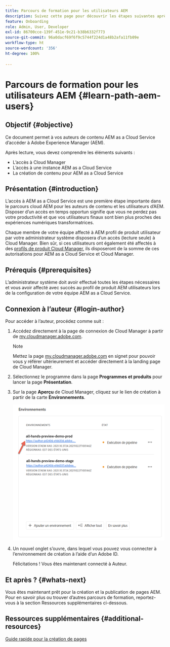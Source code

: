 ```yaml
---
title: Parcours de formation pour les utilisateurs AEM
description: Suivez cette page pour découvrir les étapes suivantes après l’accès, si vous êtes un utilisateur AEM
feature: Onboarding
role: Admin, User, Developer
exl-id: 86700cce-139f-451e-9c21-b38b6332f773
source-git-commit: 96a0dacf69f6f9c5744f224d1a48b2afa11fb09e
workflow-type: ht
source-wordcount: '356'
ht-degree: 100%

---
```


# Parcours de formation pour les utilisateurs AEM {#learn-path-aem-users}

## Objectif {#objective}

Ce document permet à vos auteurs de contenu AEM as a Cloud Service d’accéder à Adobe Experience Manager (AEM).

Après lecture, vous devez comprendre les éléments suivants :

* L’accès à Cloud Manager
* L’accès à une instance AEM as a Cloud Service
* La création de contenu pour AEM as a Cloud Service

## Présentation  {#introduction}

L’accès à AEM as a Cloud Service est une première étape importante dans le parcours cloud AEM pour les auteurs de contenu et les utilisateurs d’AEM. Disposer d’un accès en temps opportun signifie que vous ne perdez pas votre productivité et que vos utilisateurs finaux sont bien plus proches des expériences numériques transformatrices.

Chaque membre de votre équipe affecté à AEM profil de produit utilisateur par votre administrateur système disposera d’un accès (lecture seule) à Cloud Manager. Bien sûr, si ces utilisateurs ont également été affectés à des [profils de produit Cloud Manager](https://experienceleague.adobe.com/docs/experience-manager-cloud-service/onboarding/onboarding-concepts/aem-cs-team-product-profiles.html?lang=fr#cloud-manager-product-profiles), ils disposeront de la somme de ces autorisations pour AEM as a Cloud Service et Cloud Manager.

## Prérequis  {#prerequisites}

L’administrateur système doit avoir effectué toutes les étapes nécessaires et vous avoir affecté avec succès au profil de produit AEM utilisateurs lors de la configuration de votre équipe AEM as a Cloud Service.

## Connexion à l’auteur {#login-author}

Pour accéder à l’auteur, procédez comme suit :

1. Accédez directement à la page de connexion de Cloud Manager à partir de [my.cloudmanager.adobe.com](https://my.cloudmanager.adobe.com/).

   >[!NOTE]
   >Mettez la page [my.cloudmanager.adobe.com](https://my.cloudmanager.adobe.com/) en signet pour pouvoir vous y référer ultérieurement et accéder directement à la landing page de Cloud Manager.

1. Sélectionnez le programme dans la page **Programmes et produits** pour lancer la page **Présentation**.

1. Sur la page **Aperçu** de Cloud Manager, cliquez sur le lien de création à partir de la carte **Environnements**.

   ![](/help/journey-onboarding/assets/author-environ.png)

1. Un nouvel onglet s’ouvre, dans lequel vous pouvez vous connecter à l’environnement de création à l’aide d’un Adobe ID.

   Félicitations ! Vous êtes maintenant connecté à Auteur.

## Et après ? {#whats-next}

Vous êtes maintenant prêt pour la création et la publication de pages AEM. Pour en savoir plus ou trouver d’autres parcours de formation, reportez-vous à la section Ressources supplémentaires ci-dessous.

## Ressources supplémentaires {#additional-resources}

[Guide rapide pour la création de pages](https://experienceleague.adobe.com/docs/experience-manager-cloud-service/sites/authoring/getting-started/quick-start.html?lang=fr)
